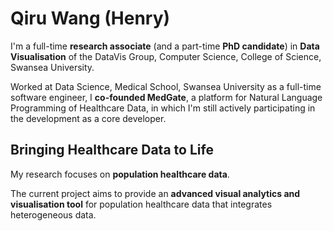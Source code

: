 # Qiru Wang (Henry)

I'm a full-time **research associate** (and a part-time **PhD candidate**) in **Data Visualisation** of the DataVis Group, Computer Science, College of Science, Swansea University.

Worked at Data Science, Medical School, Swansea University as a full-time software engineer, I **co-founded MedGate**, a platform for Natural Language Programming of Healthcare Data, in which I'm still actively participating in the development as a core developer.

## Bringing Healthcare Data to Life

My research focuses on **population healthcare data**.

The current project aims to provide an **advanced visual analytics and visualisation tool** for population healthcare data that integrates heterogeneous data.
